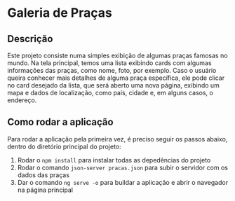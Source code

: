 # Galeria de Praças


## Descrição

Este projeto consiste numa simples exibição de algumas praças famosas no mundo. Na tela principal, temos uma lista exibindo cards com algumas informações das praças, como nome, foto, por exemplo. Caso o usuário queira conhecer mais detalhes de alguma praça específica, ele pode clicar no card desejado da lista, que será aberto uma nova página, exibindo um mapa e dados de localização, como país, cidade e, em alguns casos, o endereço.

## Como rodar a aplicação

Para rodar a aplicação pela primeira vez, é preciso seguir os passos abaixo, dentro do diretório principal do projeto:

1. Rodar o `npm install` para instalar todas as depedências do projeto
2. Rodar o comando `json-server pracas.json` para subir o servidor com os dados das praças
3. Dar o comando `ng serve -o` para buildar a aplicação e abrir o navegador na página principal
    